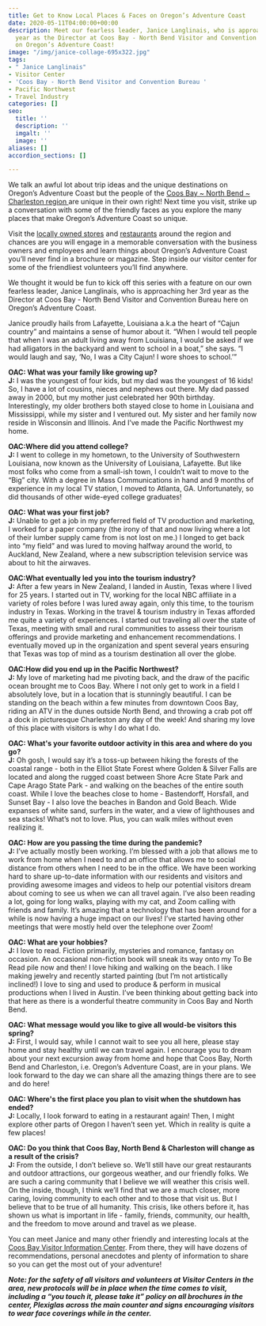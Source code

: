 ```yaml
---
title: Get to Know Local Places & Faces on Oregon’s Adventure Coast
date: 2020-05-11T04:00:00+00:00
description: Meet our fearless leader, Janice Langlinais, who is approaching her 3rd
  year as the Director at Coos Bay - North Bend Visitor and Convention Bureau here
  on Oregon’s Adventure Coast!
image: "/img/janice-collage-695x322.jpg"
tags:
- " Janice Langlinais"
- Visitor Center
- 'Coos Bay - North Bend Visitor and Convention Bureau '
- Pacific Northwest
- Travel Industry
categories: []
seo:
  title: ''
  description: ''
  imgalt: ''
  image: ''
aliases: []
accordion_sections: []

---
```

We talk an awful lot about trip ideas and the unique destinations on Oregon’s Adventure Coast but the people of the [Coos Bay \~ North Bend \~ Charleston region ](https://www.oregonsadventurecoast.com/our-area/)are unique in their own right! Next time you visit, strike up a conversation with some of the friendly faces as you explore the many places that make Oregon’s Adventure Coast so unique.

Visit the [locally owned stores](https://www.oregonsadventurecoast.com/shopping/) and [restaurants](https://www.oregonsadventurecoast.com/dining/) around the region and chances are you will engage in a memorable conversation with the business owners and employees and learn things about Oregon’s Adventure Coast you’ll never find in a brochure or magazine. Step inside our visitor center for some of the friendliest volunteers you’ll find anywhere.

We thought it would be fun to kick off this series with a feature on our own fearless leader, Janice Langlinais, who is approaching her 3rd year as the Director at Coos Bay - North Bend Visitor and Convention Bureau here on Oregon’s Adventure Coast.

Janice proudly hails from Lafayette, Louisiana a.k.a the heart of “Cajun country” and maintains a sense of humor about it. “When I would tell people that when I was an adult living away from Louisiana, I would be asked if we had alligators in the backyard and went to school in a boat,” she says. “I would laugh and say, ‘No, I was a City Cajun! I wore shoes to school.’”

<b>OAC: What was your family like growing up?</b><br> 
<b>J:</b> I was the youngest of four kids, but my dad was the youngest of 16 kids! So, I have a lot of cousins, nieces and nephews out there. My dad passed away in 2000, but my mother just celebrated her 90th birthday. Interestingly, my older brothers both stayed close to home in Louisiana and Mississippi, while my sister and I ventured out. My sister and her family now reside in Wisconsin and Illinois. And I’ve made the Pacific Northwest my home.

<b>OAC:Where did you attend college?</b><br> 
<b>J:</b> I went to college in my hometown, to the University of Southwestern Louisiana, now known as the University of Louisiana, Lafayette. But like most folks who come from a small-ish town, I couldn’t wait to move to the “Big” city. With a degree in Mass Communications in hand and 9 months of experience in my local TV station, I moved to Atlanta, GA. Unfortunately, so did thousands of other wide-eyed college graduates!

<b>OAC: What was your first job?</b><br> 
<b>J:</b> Unable to get a job in my preferred field of TV production and marketing, I worked for a paper company (the irony of that and now living where a lot of their lumber supply came from is not lost on me.) I longed to get back into “my field” and was lured to moving halfway around the world, to Auckland, New Zealand, where a new subscription television service was about to hit the airwaves.

<b>OAC:What eventually led you into the tourism industry?</b> <br> <b>J:</b> After a few years in New Zealand, I landed in Austin, Texas where I lived for 25 years. I started out in TV, working for the local NBC affiliate in a variety of roles before I was lured away again, only this time, to the tourism industry in Texas. Working in the travel & tourism industry in Texas afforded me quite a variety of experiences. I started out traveling all over the state of Texas, meeting with small and rural communities to assess their tourism offerings and provide marketing and enhancement recommendations. I eventually moved up in the organization and spent several years ensuring that Texas was top of mind as a tourism destination all over the globe. 

<b>OAC:How did you end up in the Pacific Northwest?</b><br> 
<b>J:</b> My love of marketing had me pivoting back, and the draw of the pacific ocean brought me to Coos Bay. Where I not only get to work in a field I absolutely love, but in a location that is stunningly beautiful. I can be standing on the beach within a few minutes from downtown Coos Bay, riding an ATV in the dunes outside North Bend, and throwing a crab pot off a dock in picturesque Charleston any day of the week! And sharing my love of this place with visitors is why I do what I do.

<b>OAC: What's your favorite outdoor activity in this area and where do you go?</b> <br>
<b>J:</b> Oh gosh, I would say it’s a toss-up between hiking the forests of the coastal range - both in the Elliot State Forest where Golden & Silver Falls are located and along the rugged coast between Shore Acre State Park and Cape Arago State Park - and walking on the beaches of the entire south coast. While I love the beaches close to home - Bastendorff, Horsfall, and Sunset Bay - I also love the beaches in Bandon and Gold Beach. Wide expanses of white sand, surfers in the water, and a view of lighthouses and sea stacks! What’s not to love. Plus, you can walk miles without even realizing it.

<b>OAC: How are you passing the time during the pandemic?</b> <br>
<b>J:</b> I’ve actually mostly been working. I’m blessed with a job that allows me to work from home when I need to and an office that allows me to social distance from others when I need to be in the office. We have been working hard to share up-to-date information with our residents and visitors and providing awesome images and videos to help our potential visitors dream about coming to see us when we can all travel again. I’ve also been reading a lot, going for long walks, playing with my cat, and Zoom calling with friends and family. It’s amazing that a technology that has been around for a while is now having a huge impact on our lives! I’ve started having other meetings that were mostly held over the telephone over Zoom!

<b>OAC: What are your hobbies?</b><br>
<b>J:</b> I love to read. Fiction primarily, mysteries and romance, fantasy on occasion.  An occasional non-fiction book will sneak its way onto my To Be Read pile now and then! I love hiking and walking on the beach. I like making jewelry and recently started painting (but I’m not artistically inclined!) I love to sing and used to produce & perform in musical productions when I lived in Austin. I’ve been thinking about getting back into that here as there is a wonderful theatre community in Coos Bay and North Bend.

<b>OAC: What message would you like to give all would-be visitors this spring?</b> <br>
<b>J:</b> First, I would say, while I cannot wait to see you all here, please stay home and stay healthy until we can travel again. I encourage you to dream about your next excursion away from home and hope that Coos Bay, North Bend and Charleston, i.e. Oregon’s Adventure Coast, are in your plans. We look forward to the day we can share all the amazing things there are to see and do here!

<b>OAC: Where's the first place you plan to visit when the shutdown has ended?</b><br> 
<b>J:</b> Locally, I look forward to eating in a restaurant again! Then, I might explore other parts of Oregon I haven’t seen yet. Which in reality is quite a few places!

<b>OAC: Do you think that Coos Bay, North Bend & Charleston will change as a result of the crisis?</b><br> 
<b>J:</b> From the outside, I don’t believe so. We’ll still have our great restaurants and outdoor attractions, our gorgeous weather, and our friendly folks. We are such a caring community that I believe we will weather this crisis well. On the inside, though, I think we’ll find that we are a much closer, more caring, loving community to each other and to those that visit us. But I believe that to be true of all humanity. This crisis, like others before it, has shown us what is important in life - family, friends, community, our health, and the freedom to move around and travel as we please.

You can meet Janice and many other friendly and interesting locals at the [Coos Bay Visitor Information Center](https://www.oregonsadventurecoast.com/contact/). From there, they will have dozens of recommendations, personal anecdotes and plenty of information to share so you can get the most out of your adventure!

**_Note: for the safety of all visitors and volunteers at Visitor Centers in the area, new protocols will be in place when the time comes to visit, including a “you touch it, please take it” policy on all brochures in the center, Plexiglas across the main counter and signs encouraging visitors to wear face coverings while in the center._**
